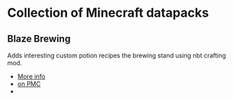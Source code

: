 # Collection of Minecraft datapacks


## Blaze Brewing

Adds interesting custom potion recipes the brewing stand using nbt crafting mod. 
- [More info](docs/blaze_brewing/index.md)
- [on PMC](https://www.planetminecraft.com/data-pack/blaze-brewing-custom-potion-recipes-with-nbt-crafting/)
- 